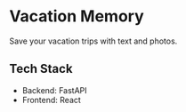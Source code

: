 # Vacation Memory
Save your vacation trips with text and photos.

## Tech Stack
- Backend: FastAPI
- Frontend: React